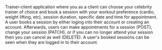 Trainer-client application where you as a client can choose your celebrity trainer of choice and book a session with your workout preference (cardio, weight lifting, etc), session duration, specific date and time for appointment. A user books a session by either loging into their account or creating an account. Afterwards, users can make appointments for a session (POST), change your session (PATCH), or if you can no longer attend your session then you can cancel as well (DELETE). A user's booked sessions can be seen when they are logged in to their account.